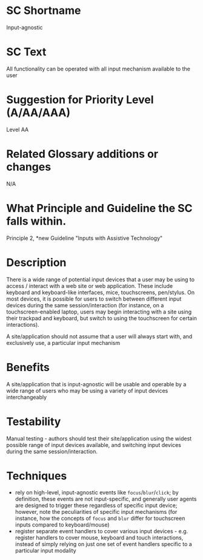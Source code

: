 # SC Shortname

Input-agnostic

# SC Text

All functionality can be operated with all input mechanism available to the user

# Suggestion for Priority Level (A/AA/AAA)

Level AA

# Related Glossary additions or changes

N/A

# What Principle and Guideline the SC falls within.

Principle 2, *new Guideline "Inputs with Assistive Technology"

# Description

There is a wide range of potential input devices that a user may be using to access / interact with a web site or web application. These include keyboard and keyboard-like interfaces, mice, touchscreens, pen/stylus. On most devices, it is possible for users to switch between different input devices during the same session/interaction (for instance, on a touchscreen-enabled laptop, users may begin interacting with a site using their trackpad and keyboard, but switch to using the touchscreen for certain interactions).

A site/application should not assume that a user will always start with, and exclusively use, a particular input mechanism

# Benefits

A site/application that is input-agnostic will be usable and operable by a wide range of users who may be using a variety of input devices interchangeably

# Testability

Manual testing - authors should test their site/application using the widest possible range of input devices available, and switching input devices during the same session/interaction.

# Techniques

- rely on high-level, input-agnostic events like `focus`/`blur`/`click`; by definition, these events are not input-specific, and generally user agents are designed to trigger these regardless of specific input device; however, note the peculiarities of specific input mechanisms (for instance, how the concepts of `focus` and `blur` differ for touchscreen inputs compared to keyboard/mouse)
- register separate event handlers to cover various input devices - e.g. register handlers to cover mouse, keyboard and touch interactions, instead of simply relying on just one set of event handlers specific to a particular input modality
